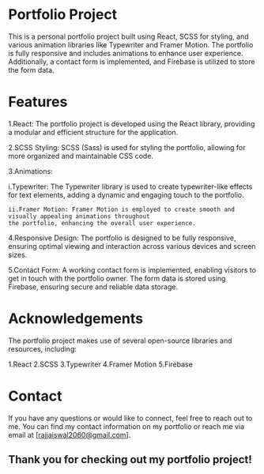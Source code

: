 # Portfolio Project

This is a personal portfolio project built using React, SCSS for styling, and various animation libraries like Typewriter and Framer Motion. The portfolio is fully responsive and includes animations to enhance user experience. Additionally, a contact form is implemented, and Firebase is utilized to store the form data.

# Features

1.React: The portfolio project is developed using the React library, providing a modular and efficient structure for the application.

2.SCSS Styling: SCSS (Sass) is used for styling the portfolio, allowing for more organized and maintainable CSS code.

3.Animations:

   i.Typewriter: The Typewriter library is used to create typewriter-like effects for text elements, adding a dynamic 
     and engaging touch to the portfolio.

    ii.Framer Motion: Framer Motion is employed to create smooth and visually appealing animations throughout      
    the portfolio, enhancing the overall user experience.

4.Responsive Design: The portfolio is designed to be fully responsive, ensuring optimal viewing and interaction 
    across various devices and screen sizes.

5.Contact Form: A working contact form is implemented, enabling visitors to get in touch with the portfolio owner. The form data is stored using Firebase, ensuring secure and reliable data storage.

# Acknowledgements

The portfolio project makes use of several open-source libraries and resources, including:

 1.React
 2.SCSS
 3.Typewriter
 4.Framer Motion
 5.Firebase


# Contact

If you have any questions or would like to connect, feel free to reach out to me. You can find my contact information on my portfolio or reach me via email at [rajjaiswal2060@gmail.com].

## Thank you for checking out my portfolio project!